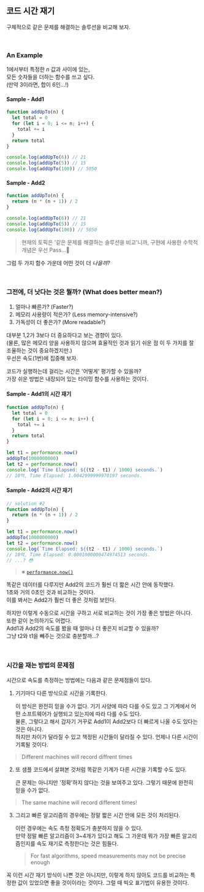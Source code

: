 ## 코드 시간 재기

구체적으로 같은 문제를 해결하는 솔루션을 비교해 보자.<br />

<br />

### An Example

1에서부터 특정한 _n_ 값과 사이에 있는,<br />
모든 숫자들을 더하는 함수를 쓰고 싶다.<br />
(만약 3이라면, 합이 6인...!)

#### Sample - Add1

```js
function addUpTo(n) {
  let total = 0
  for (let i = 0; i <= n; i++) {
    total += i
  }
  return total
}

console.log(addUpTo(6)) // 21
console.log(addUpTo(5)) // 15
console.log(addUpTo(100)) // 5050
```

#### Sample - Add2

```js
function addUpTo(n) {
  return (n * (n + 1)) / 2
}

console.log(addUpTo(6)) // 21
console.log(addUpTo(5)) // 15
console.log(addUpTo(100)) // 5050
```

> 현재의 토픽은 '같은 문제를 해결하는 솔루션을 비교'니까, 구현에 사용한 수학적 개념은 우선 Pass...🙂

그럼 두 가지 함수 가운데 어떤 것이 더 _나을까?_<br>

<br />

### 그전에, 더 낫다는 것은 뭘까? (What does better mean?)

1. 얼마나 빠른가? (Faster?)
2. 메모리 사용량이 적은가? (Less memory-intensive?)
3. 가독성이 더 좋은가? (More readable?)

대부분 1,2가 3보다 더 중요하다고 보는 경향이 있다.<br />
(물론, 많은 메모리 양을 사용하지 않으며 효율적인 것과 읽기 쉬운 점 이 두 가지를 잘 조율하는 것이 중요하겠지만.)<br />
우선은 속도(1번)에 집중해 보자.<br />

코드가 실행하는데 걸리는 시간은 '어떻게' 평가할 수 있을까?<br />
가장 쉬운 방법은 내장되어 있는 타이밍 함수를 사용하는 것이다.<br />

#### Sample - Add1의 시간 재기

```js
function addUpTo(n) {
  let total = 0
  for (let i = 0; i <= n; i++) {
    total += i
  }
  return total
}

let t1 = performance.now()
addUpTo(1000000000)
let t2 = performance.now()
console.log(`Time Elapsed: ${(t2 - t1) / 1000} seconds.`)
// 10억, Time Elapsed: 1.0042999999970197 seconds.
```

#### Sample - Add2의 시간 재기

```js
// solution #2
function addUpTo(n) {
  return (n * (n + 1)) / 2
}

let t1 = performance.now()
addUpTo(1000000000)
let t2 = performance.now()
console.log(`Time Elapsed: ${(t2 - t1) / 1000} seconds.`)
// 10억, Time Elapsed: 0.0001000000474974513 seconds.
// ...? 😳
```

> ※ [`performance.now()`](https://developer.mozilla.org/ko/docs/Web/API/Performance/now)<br />

똑같은 데이터를 다루지만 Add2의 코드가 훨씬 더 짧은 시간 안에 동작했다.<br />
1초와 거의 0초인 것과 비교하는 것이다.<br />
이를 봐서는 Add2가 훨씬 더 좋은 것처럼 보인다.<br />

하지만 이렇게 수동으로 시간을 구하고 서로 비교하는 것이 가장 좋은 방법은 아니다.<br />
또한 같이 논의하기도 어렵다.<br />
Add1과 Add2의 속도를 봤을 때 얼마나 더 좋은지 비교할 수 있을까?<br />
그냥 t2와 t1을 빼주는 것으로 충분할까...?<br />

<br />

### 시간을 재는 방법의 문제점

시간으로 속도를 측정하는 방법에는 다음과 같은 문제점들이 있다.<br />

1. 기기마다 다른 방식으로 시간을 기록한다.<br />

   이 방식은 완전히 믿을 수가 없다. 기기 사양에 따라 다를 수도 있고 그 기계에서 어떤 소프트웨어가 실행되고 있는지에 따라 다를 수도 있다.<br />
   물론, 그렇다고 해서 갑자기 거꾸로 Add1이 Add2보다 더 빠르게 나올 수도 있다는 것은 아니다.<br />
   하지만 차이가 달라질 수 있고 책정된 시간들이 달라질 수 있다. 언제나 다른 시간이 기록될 것이다.<br />

> Different machines will record diffrent times

2. 또 샘플 코드에서 살펴본 것처럼 똑같은 기계가 다른 시간을 기록할 수도 있다.<br />

   큰 문제는 아니지만 '정확'하지 않다는 것을 보여주고 있다. 그렇기 때문에 완전히 믿을 수가 없다.<br />

> The same machine will record different times!

3. 그리고 빠른 알고리즘의 경우에는 정말 짧은 시간 안에 모든 것이 처리된다.<br />

   이런 경우에는 속도 측정 정확도가 충분하지 않을 수 있다.<br />
   만약 정말 빠른 알고리즘이 3~4개가 있다고 해도 그 가운데 뭐가 가장 빠른 알고리즘인지를 속도 재기로 측정한다는 것은 힘들다.

   > For fast algorithms, speed measurements may not be precise enough

꼭 이런 시간 재기 방식이 나쁜 것은 아니지만, 이렇게 하지 않아도 코드를 비교하는 특정한 값이 있었으면 좋을 것이이라는 것이다. 그럴 때 빅오 표기법이 유용한 것이다.
